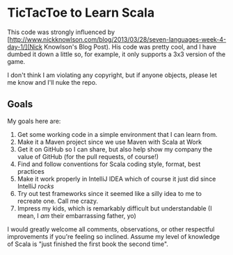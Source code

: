 # TicTacToe to Learn Scala

This code was strongly influenced by [http://www.nickknowlson.com/blog/2013/03/28/seven-languages-week-4-day-1/](Nick Knowlson's Blog Post).
His code was pretty cool, and I have dumbed it down a little so, for example, it only supports a 3x3 version of the game.

I don't think I am violating any copyright, but if anyone objects, please let me know and I'll nuke the repo.

## Goals
My goals here are:

1. Get some working code in a simple environment that I can learn from.
2. Make it a Maven project since we use Maven with Scala at Work
3. Get it on GitHub so I can share, but also help show my company the value of GitHub (for the pull requests, of course!)
4. Find and follow conventions for Scala coding style, format, best practices
5. Make it work properly in IntelliJ IDEA which of course it just did since IntelliJ _rocks_
6. Try out test frameworks since it seemed like a silly idea to me to recreate one.  Call me crazy.
7. Impress my kids, which is remarkably difficult but understandable (I mean, I _am_ their embarrassing father, yo)

I would greatly welcome all comments, observations, or other respectful improvements if you're feeling so inclined.
Assume my level of knowledge of Scala is "just finished the first book the second time".